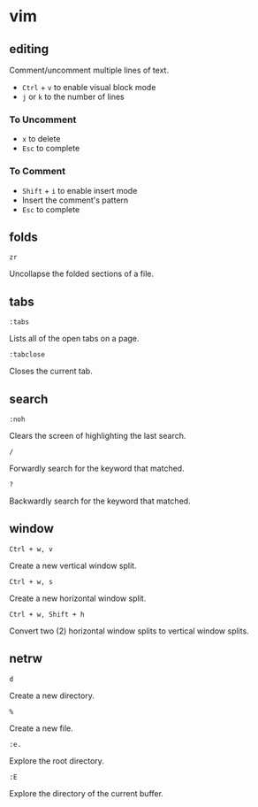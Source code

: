 # vim

## editing

Comment/uncomment multiple lines of text.

- `Ctrl` + `v` to enable visual block mode
- `j` or `k` to the number of lines

### To Uncomment

- `x` to delete
- `Esc` to complete

### To Comment

- `Shift` + `i` to enable insert mode
- Insert the comment's pattern
- `Esc` to complete

## folds

```
zr
```

Uncollapse the folded sections of a file.

## tabs

```
:tabs
```

Lists all of the open tabs on a page.

```
:tabclose
```

Closes the current tab.

## search

```
:noh
```

Clears the screen of highlighting the last search.

```
/
```

Forwardly search for the keyword that matched.

```
?
```

Backwardly search for the keyword that matched.

## window

```
Ctrl + w, v
```

Create a new vertical window split.

```
Ctrl + w, s
```

Create a new horizontal window split.

```
Ctrl + w, Shift + h
```

Convert two (2) horizontal window splits to vertical window splits.

## netrw

```
d
```

Create a new directory.

```
%
```

Create a new file.

```
:e.
```

Explore the root directory.

```
:E
```

Explore the directory of the current buffer.
